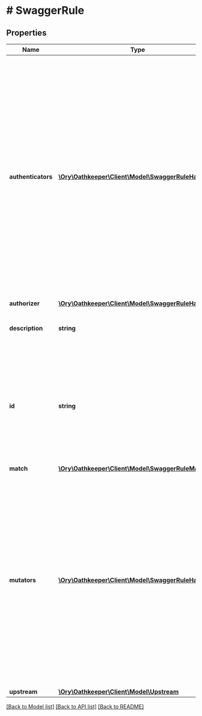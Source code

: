 # # SwaggerRule

## Properties

Name | Type | Description | Notes
------------ | ------------- | ------------- | -------------
**authenticators** | [**\Ory\Oathkeeper\Client\Model\SwaggerRuleHandler[]**](SwaggerRuleHandler.md) | Authenticators is a list of authentication handlers that will try and authenticate the provided credentials. Authenticators are checked iteratively from index 0 to n and if the first authenticator to return a positive result will be the one used.  If you want the rule to first check a specific authenticator  before \&quot;falling back\&quot; to others, have that authenticator as the first item in the array. | [optional]
**authorizer** | [**\Ory\Oathkeeper\Client\Model\SwaggerRuleHandler**](SwaggerRuleHandler.md) |  | [optional]
**description** | **string** | Description is a human readable description of this rule. | [optional]
**id** | **string** | ID is the unique id of the rule. It can be at most 190 characters long, but the layout of the ID is up to you. You will need this ID later on to update or delete the rule. | [optional]
**match** | [**\Ory\Oathkeeper\Client\Model\SwaggerRuleMatch**](SwaggerRuleMatch.md) |  | [optional]
**mutators** | [**\Ory\Oathkeeper\Client\Model\SwaggerRuleHandler[]**](SwaggerRuleHandler.md) | Mutators is a list of mutation handlers that transform the HTTP request. A common use case is generating a new set of credentials (e.g. JWT) which then will be forwarded to the upstream server.  Mutations are performed iteratively from index 0 to n and should all succeed in order for the HTTP request to be forwarded. | [optional]
**upstream** | [**\Ory\Oathkeeper\Client\Model\Upstream**](Upstream.md) |  | [optional]

[[Back to Model list]](../../README.md#models) [[Back to API list]](../../README.md#endpoints) [[Back to README]](../../README.md)
